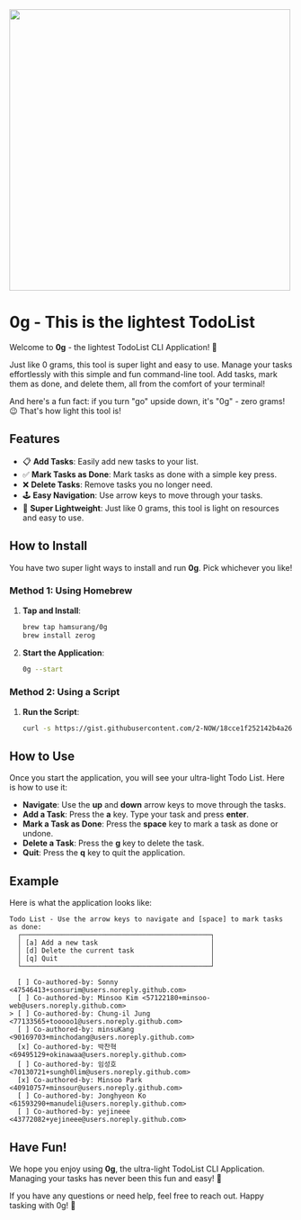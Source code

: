 <img height="500" width="500" src="https://github.com/hamsurang/0g/assets/71202076/0104060c-fe82-43ee-ad5c-afbb3d9afdd7" />

# 0g - This is the lightest TodoList

Welcome to **0g** - the lightest TodoList CLI Application! 🌟

Just like 0 grams, this tool is super light and easy to use. Manage your tasks effortlessly with this simple and fun command-line tool. Add tasks, mark them as done, and delete them, all from the comfort of your terminal!

And here's a fun fact: if you turn "go" upside down, it's "0g" - zero grams! 😉 That's how light this tool is!

## Features

- 📋 **Add Tasks**: Easily add new tasks to your list.
- ✅ **Mark Tasks as Done**: Mark tasks as done with a simple key press.
- ❌ **Delete Tasks**: Remove tasks you no longer need.
- 🕹 **Easy Navigation**: Use arrow keys to move through your tasks.
- 🌟 **Super Lightweight**: Just like 0 grams, this tool is light on resources and easy to use.

## How to Install

You have two super light ways to install and run **0g**. Pick whichever you like!

### Method 1: Using Homebrew

1. **Tap and Install**:
    ```sh
    brew tap hamsurang/0g
    brew install zerog
    ```

2. **Start the Application**:
    ```sh
    0g --start
    ```

### Method 2: Using a Script

1. **Run the Script**:
    ```sh
    curl -s https://gist.githubusercontent.com/2-NOW/18cce1f252142b4a26796b9b18a973a4/raw/ebbce5b6de9c5e9110b7596dfda9264ad3143004/0g.sh | bash
    ```

## How to Use

Once you start the application, you will see your ultra-light Todo List. Here is how to use it:

- **Navigate**: Use the **up** and **down** arrow keys to move through the tasks.
- **Add a Task**: Press the **a** key. Type your task and press **enter**.
- **Mark a Task as Done**: Press the **space** key to mark a task as done or undone.
- **Delete a Task**: Press the **g** key to delete the task.
- **Quit**: Press the **q** key to quit the application.

## Example

Here is what the application looks like:

```
Todo List - Use the arrow keys to navigate and [space] to mark tasks as done:
  ┌───────────────────────────────────────────────┐
  │ [a] Add a new task                            │
  │ [d] Delete the current task                   │
  │ [q] Quit                                      │
  └───────────────────────────────────────────────┘

  [ ] Co-authored-by: Sonny <47546413+sonsurim@users.noreply.github.com>
  [ ] Co-authored-by: Minsoo Kim <57122180+minsoo-web@users.noreply.github.com>
> [ ] Co-authored-by: Chung-il Jung <77133565+tooooo1@users.noreply.github.com>
  [ ] Co-authored-by: minsuKang <90169703+minchodang@users.noreply.github.com>
  [x] Co-authored-by: 박찬혁 <69495129+okinawaa@users.noreply.github.com>
  [ ] Co-authored-by: 임성호 <70130721+sungh0lim@users.noreply.github.com>
  [x] Co-authored-by: Minsoo Park <40910757+minsour@users.noreply.github.com>
  [ ] Co-authored-by: Jonghyeon Ko <61593290+manudeli@users.noreply.github.com>
  [ ] Co-authored-by: yejineee <43772082+yejineee@users.noreply.github.com>

```

## Have Fun!

We hope you enjoy using **0g**, the ultra-light TodoList CLI Application. Managing your tasks has never been this fun and easy! 🎉

If you have any questions or need help, feel free to reach out. Happy tasking with 0g! 🚀
